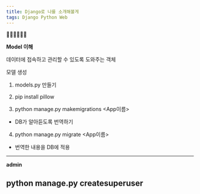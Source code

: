 ```yaml
---
title: Django로 나를 소개해볼게
tags: Django Python Web
---
```


:ghost::ghost::ghost::star2::star2::star2:

**Model 이해**

데이터에 접속하고 관리할 수 있도록 도와주는 객체 

모델 생성

1. models.py 만들기

2. pip install pillow

3. python manage.py makemigrations <App이름>
  - DB가 알아듣도록 번역하기
4. python manage.py migrate <App이름>
  - 번역한 내용을 DB에 적용

-------------
**admin**

python manage.py createsuperuser
---
